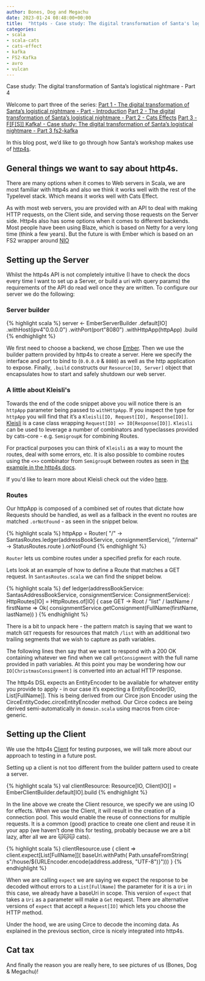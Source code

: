 ```yaml
---
author: Bones, Dog and Megachu
date: 2023-01-24 08:48:00+00:00
title:  "http4s - Case study: The digital transformation of Santa's logistical nightmare - Part 4 http4s"
categories:
- scala
- scala-cats
- cats-effect
- kafka
- FS2-Kafka
- avro
- vulcan
---
```





Case study: The digital transformation of Santa’s logistical nightmare - Part 4

Welcome to part three of the series:
[Part 1 - The digital transformation of Santa’s logistical nightmare - Part - Introduction](https://functional-feline-society.github.io/2022/12/16/santas-logistical-nightmare-pt1/)
[Part 2 - The digital transformation of Santa’s logistical nightmare - Part 2 - Cats Effects](https://functional-feline-society.github.io/2022/12/22/io-part-2/)
[Part 3 - F[F[S]] Kafka! - Case study: The digital transformation of Santa’s logistical nightmare - Part 3 fs2-kafka](https://functional-feline-society.github.io/2023/01/24/fs2-kafka/)

In this blog post, we’d like to go through how Santa’s workshop makes use of [http4s](https://http4s.org).


## General things we want to say about http4s.

There are many options when it comes to Web servers in Scala, we are most familiar with http4s and also we think it works well with the rest of the Typelevel stack. Which means it works well with Cats Effect.

As with most web servers, you are provided with an API to deal with making HTTP requests, on the Client side, and serving those requests on the Server side. 
Http4s also has some options when it comes to different backends. Most people have been using Blaze, which is based on Netty for a very long time (think a few years). But the future is with Ember which is based on an FS2 wrapper around [NIO](https://docs.oracle.com/en/java/javase/15/core/java-nio.html) 

## Setting up the Server

Whilst the http4s API is not completely intuitive (I have to check the docs every time I want to set up a Server, or build a uri with query params) the requirements of the API do read well once they are written. To configure our server we do the following:

### Server builder
{% highlight scala %}
server <- EmberServerBuilder
  .default[IO]
  .withHost(ipv4"0.0.0.0")
  .withPort(port"8080")
  .withHttpApp(httpApp)
  .build
{% endhighlight %}

We first need to choose a backend, we chose [Ember](https://mvnrepository.com/artifact/org.http4s/http4s-ember-server). 
Then we use the builder pattern provided by http4s to create a server.
Here we specify the interface and port to bind to (`0.0.0.0` & `8080`) as well as the http application to expose.
Finally, `.build` constructs our `Resource[IO, Server]` object that encapsulates how to start and safely shutdown our web server.

### A little about Kleisli's
Towards the end of the code snippet above you will notice there is an `httpApp` parameter being passed to `withHttpApp`. 
If you inspect the type for `httpApp` you will find that it’s a `Kleisli[IO, Request[IO], Response[IO]]`. 
[Kleisli](https://typelevel.org/cats/datatypes/kleisli.html) is a case class wrapping `Request[IO] => IO[Response[IO]]`. `Kleisli` can be used to leverage a number of combinators and typeclasses provided by cats-core - e.g. `SemigroupK` for combining Routes.

For practical purposes you can think of `Kleisli` as a way to mount the routes, deal with some errors, etc.
It is also possible to combine routes using the `<+>` combinator from `SemigroupK` between routes as seen in [the example in the http4s docs](https://http4s.org/v0.23/docs/service.html#running-your-service).

If you'd like to learn more about Kleisli check out the video [here](https://www.youtube.com/watch?v=qL6Viix3npA). 

### Routes
Our httpApp is composed of a combined set of routes that dictate how Requests should be handled, as well as a fallback in the event no routes are matched `.orNotFound` - as seen in the snippet below.

{% highlight scala %}
httpApp = Router(
  "/"         -> SantasRoutes.ledger(addressBookService, consignmentService),
  "/internal" -> StatusRoutes.route
).orNotFound
{% endhighlight %}

`Router` lets us combine routes under a specified prefix for each route.

Lets look at an example of how to define a Route that matches a GET request.
In `SantasRoutes.scala` we can find the snippet below.

{% highlight scala %}
  def ledger(addressBookService: SantasAddressBookService, consignmentService: ConsignmentService): HttpRoutes[IO] =
    HttpRoutes.of[IO] {
      case GET -> Root / "list" / lastName / firstName =>
        Ok(
          consignmentService.getConsignment(FullName(firstName, lastName))
        )
{% endhighlight %}

There is a bit to unpack here - the pattern match is saying that we want to match `GET` requests for resources that match `/list` with an additional two trailing segments that we wish to capture as path variables.

The following lines then say that we want to respond with a 200 OK containing whatever we find when we call `getConsignment` with the full name provided in path variables.
At this point you may be wondering how our `IO[ChristmasConsignment]` is converted into an actual HTTP response.

The http4s DSL expects an EntityEncoder to be available for whatever entity you provide to apply - in our case it’s expecting a EntityEncoder[IO, List[FullName]]. This is being derived from our Circe json Encoder using the CirceEntityCodec.circeEntityEncoder method. Our Circe codecs are being derived semi-automatically in `domain.scala` using macros from circe-generic. 

## Setting up the Client

We use the http4s [Client](https://http4s.org/v0.23/docs/client.html) for testing purposes, we will talk more about our approach to testing in a future post.

Setting up a client is not too different from the builder pattern used to create a server. 

{% highlight scala %}
val clientResource: Resource[IO, Client[IO]] = EmberClientBuilder.default[IO].build
{% endhighlight %}

In the line above we create the Client resource, we specify we are using IO for effects. When we use the Client, it will result in the creation of a connection pool. This would enable the reuse of connections for multiple requests. It is a common (good) practice to create one client and reuse it in your app (we haven’t done this for testing, probably because we are a bit lazy, after all we are 🐱🐱🐱 cats).

{% highlight scala %}
clientResource.use { client =>
 client.expect[List[FullName]](
   baseUri.withPath(
     Path.unsafeFromString(
       s"/house/${URLEncoder.encode(address.address, "UTF-8")}")))
}
{% endhighlight %}

When we are calling `expect` we are saying we expect the response to be decoded without errors to a `List[FullName]`  the parameter for it is a `Uri` in this case, we already have a baseUri in scope. This version of `expect` that takes a `Uri` as a parameter will make a `Get` request. There are alternative versions of `expect` that accept a `Request[IO]` which lets you choose the HTTP method.

Under the hood, we are using Circe to decode the incoming data. As explained in the previous section, circe is nicely integrated into http4s. 




## Cat tax

And finally the reason you are really here, to see pictures of us (Bones, Dog & Megachu)!

